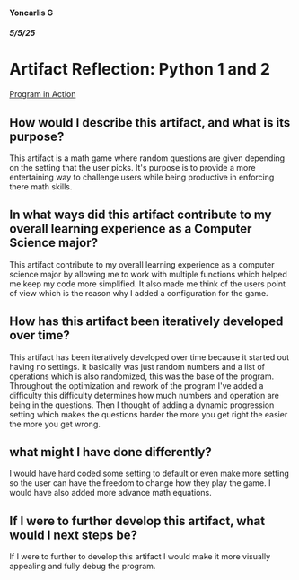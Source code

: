 #### Yoncarlis G
##### 5/5/25
# Artifact Reflection: Python 1 and 2
[Program in Action](https://yoncarlisgrullon.github.io/PythonVideo.html)

## How would I describe this artifact, and what is its purpose?
This artifact is a math game where random questions are given depending on the setting that the user picks. It's purpose is to provide a more entertaining way to challenge users while being productive in enforcing there math skills. 

## In what ways did this artifact contribute to my overall learning experience as a Computer Science major?
This artifact contribute to my overall learning experience as a computer science major by allowing me to work with multiple functions which helped me keep my code more simplified. It also made me think of the users point of view which is the reason why I added a configuration for the game. 
 
## How has this artifact been iteratively developed over time? 
This artifact has been iteratively developed over time because it started out having no settings. It basically was just random numbers and a list of operations which is also randomized, this was the base of the program. Throughout the optimization and rework of the program I've added a difficulty this difficulty determines how much numbers and operation are being in the questions. Then I thought of adding a dynamic progression setting which makes the questions harder the more you get right the easier the more you get wrong.

## what might I have done differently?
I would have hard coded some setting to default or even make more setting so the user can have the freedom to change how they play the game. I would have also added more advance math equations.

## If I were to further develop this artifact, what would I next steps be?
If I were to further to develop this artifact I would make it more visually appealing and fully debug the program.

